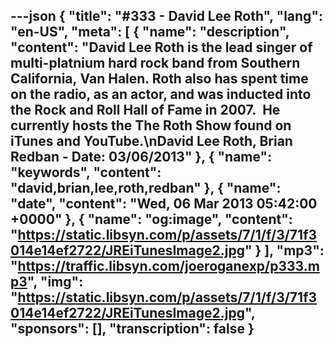 ---json
{
  "title": "#333 - David Lee Roth",
  "lang": "en-US",
  "meta": [
    {
      "name": "description",
      "content": "David Lee Roth is the lead singer of multi-platnium hard rock band from Southern California, Van Halen. Roth also has spent time on the radio, as an actor, and was inducted into the Rock and Roll Hall of Fame in 2007.  He currently hosts the The Roth Show found on iTunes and YouTube.\nDavid Lee Roth, Brian Redban - Date: 03/06/2013"
    },
    {
      "name": "keywords",
      "content": "david,brian,lee,roth,redban"
    },
    {
      "name": "date",
      "content": "Wed, 06 Mar 2013 05:42:00 +0000"
    },
    {
      "name": "og:image",
      "content": "https://static.libsyn.com/p/assets/7/1/f/3/71f3014e14ef2722/JREiTunesImage2.jpg"
    }
  ],
  "mp3": "https://traffic.libsyn.com/joeroganexp/p333.mp3",
  "img": "https://static.libsyn.com/p/assets/7/1/f/3/71f3014e14ef2722/JREiTunesImage2.jpg",
  "sponsors": [],
  "transcription": false
}
---
<episode-header />

<timemark seconds="0" />

<transcribe-call-to-action />

<episode-footer />